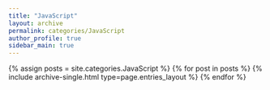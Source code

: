 ```yaml
---
title: "JavaScript"
layout: archive
permalink: categories/JavaScript
author_profile: true
sidebar_main: true
---
```



<!--assign posts에만 변수 변경 -->
{% assign posts = site.categories.JavaScript %}
{% for post in posts %} {% include archive-single.html type=page.entries_layout %} {% endfor %}
